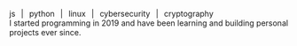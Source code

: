 js⠀|⠀python⠀|⠀linux⠀|⠀cybersecurity⠀|⠀cryptography\
I started programming in 2019 and have been learning and building personal projects ever since.

<!---
aizethara/aizethara is a ✨ special ✨ repository because its `README.md` (this file) appears on your GitHub profile.
You can click the Preview link to take a look at your changes.
--->
